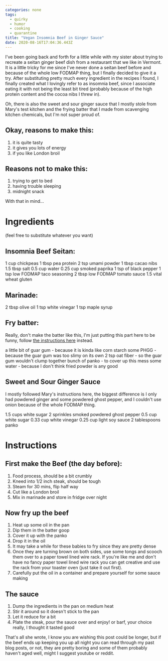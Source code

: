 ```yaml
---
categories: none
tags:
  - quirky
  - humor
  - cooking
  - quarantine
title: "Vegan Insomnia Beef in Ginger Sauce"
date: 2020-08-16T17:04:36.443Z
---
```


I've been going back and forth for a little while with my sister about trying to recreate a seitan ginger beef dish from a restaurant that we like in Vermont. It is a little tricky for me since I've never done a seitan beef before and because of the whole low FODMAP thing, but I finally decided to give it a try. After substituting pretty much every ingredient in the recipes I found, I finally created what I lovingly refer to as insomnia beef, since I associate eating it with not being the least bit tired (probably because of the high protein content and the cocoa nibs I threw in).

Oh, there is also the sweet and sour ginger sauce that I mostly stole from Mary's test kitchen and the frying batter that I made from scavenging kitchen chemicals, but I'm not super proud of.

## Okay, reasons to make this:

1. it is quite tasty
2. it gives you lots of energy
3. if you like London broil

## Reasons not to make this:

1. trying to get to bed
2. having trouble sleeping
3. midnight snack

With that in mind...

# Ingredients

(feel free to substitute whatever you want)

## Insomnia Beef Seitan:

1 cup chickpeas
1 tbsp pea protein
2 tsp umami powder
1 tbsp cacao nibs
1.5 tbsp salt
0.5 cup water
0.25 cup smoked paprika
1 tsp of black pepper
1 tsp low FODMAP taco seasoning
2 tbsp low FODMAP tomato sauce
1.5 vital wheat gluten

## Marinade:

2 tbsp olive oil
1 tsp white vinegar
1 tsp maple syrup

## Fry batter:

Really, don't make the batter like this, I'm just putting this part here to be funny, follow [the instructions here](http://www.marystestkitchen.com/vegan-ginger-beef/) instead.

a little bit of guar gum - because it is kinda like corn starch
some PHGG - because the guar gum was too slimy on its own
2 tsp oat fiber - so the guar gum wouldn't clump together
bunch of panko - to cover up this mess
some water - because I don't think fried powder is any good

## Sweet and Sour Ginger Sauce

I mostly followed Mary's instructions here, the biggest difference is I only had powdered ginger and some powdered ghost pepper, and I couldn't use onion because of the whole FODMAP thing.

1.5 cups white sugar
2 sprinkles smoked powdered ghost pepper
0.5 cup white sugar
0.33 cup white vinegar
0.25 cup light soy sauce
2 tablespoons panko

# Instructions

## First make the Beef (the day before):

1. Food process, should be a bit crumbly 
2. Kneed into 1/2 inch steak, should be tough
3. Steam for 30 mins, flip half way
4. Cut like a London broil
5. Mix in marinade and store in fridge over night

## Now fry up the beef

1. Heat up some oil in the pan
2. Dip them in the batter goop
3. Cover it up with the panko
4. Drop it in the oil
5. It may take a while for these babies to fry since they are pretty dense
6. Once they are turning brown on both sides, use some tongs and scooch them over to a paper towel lined wire rack. If you're like me and don't have no fancy paper towel lined wire rack you can get creative and use the rack from your toaster oven (just take it out first).
7. Carefully put the oil in a container and prepare yourself for some sauce making

## The sauce

1. Dump the ingredients in the pan on medium heat
2. Stir it around so it doesn't stick to the pan
3. Let it reduce for a bit
4. Plate the steak, pour the sauce over and enjoy! or barf, your choice really, I thought it tasted good

That's all she wrote, I know you are wishing this post could be longer, but if the beef ends up keeping you up all night you can read through my past blog posts, or not, they are pretty boring and some of them probably haven't aged well, might I suggest youtube or reddit.